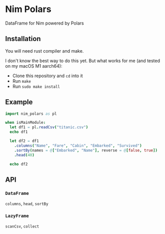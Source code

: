 # Nim Polars

DataFrame for Nim powered by Polars

## Installation

You will need rust compiler and make.

I don't know the best way to do this yet.
But what works for me (and tested on my macOS M1 aarch64):

- Clone this repository and `cd` into it
- Run `make`
- Run `sudo make install`

## Example

```nim
import nim_polars as pl

when isMainModule:
  let df1 = pl.readCsv("titanic.csv")
  echo df1

  let df2 = df1
    .columns("Name", "Fare", "Cabin", "Embarked", "Survived")
    .sortBy(names = @["Embarked", "Name"], reverse = @[false, true])
    .head(40)

  echo df2
```

## API

### `DataFrame`

`columns`, `head`, `sortBy`

### `LazyFrame`

`scanCsv`, `collect`